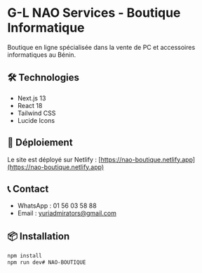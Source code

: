 # G-L NAO Services - Boutique Informatique

Boutique en ligne spécialisée dans la vente de PC et accessoires informatiques au Bénin.

## 🛠 Technologies
- Next.js 13
- React 18
- Tailwind CSS
- Lucide Icons

## 🚀 Déploiement
Le site est déployé sur Netlify : [https://nao-boutique.netlify.app](https://nao-boutique.netlify.app)

## 📞 Contact
- WhatsApp : 01 56 03 58 88
- Email : yuriadmirators@gmail.com

## 📦 Installation
```bash
npm install
npm run dev#   N A O - B O U T I Q U E  
 
